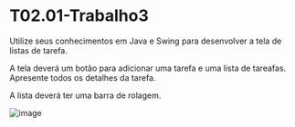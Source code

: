 # T02.01-Trabalho3

Utilize seus conhecimentos em Java e Swing para desenvolver a tela de listas de tarefa.

A tela deverá um botão para adicionar uma tarefa e uma lista de tareafas. Apresente todos os detalhes da tarefa.

A lista deverá ter uma barra de rolagem.

![image](https://user-images.githubusercontent.com/111375529/199861009-b3d221aa-24db-4d85-8650-7c7b85ebb4f6.png)

